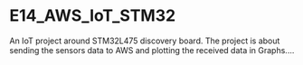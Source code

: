 # E14_AWS_IoT_STM32
An IoT project around STM32L475 discovery board. The project is about sending the sensors data to AWS and plotting the received data in Graphs....
